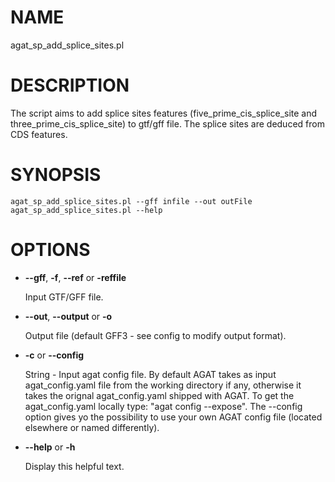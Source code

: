 # NAME

agat\_sp\_add\_splice\_sites.pl

# DESCRIPTION

The script aims to add splice sites features (five\_prime\_cis\_splice\_site and three\_prime\_cis\_splice\_site) to gtf/gff file.
The splice sites are deduced from CDS features.

# SYNOPSIS

```
agat_sp_add_splice_sites.pl --gff infile --out outFile
agat_sp_add_splice_sites.pl --help
```

# OPTIONS

- **--gff**, **-f**, **--ref** or **-reffile**

    Input GTF/GFF file.

- **--out**, **--output** or **-o**

    Output file (default GFF3 - see config to modify output format).

- **-c** or **--config**

    String - Input agat config file. By default AGAT takes as input agat\_config.yaml file from the working directory if any, 
    otherwise it takes the orignal agat\_config.yaml shipped with AGAT. To get the agat\_config.yaml locally type: "agat config --expose".
    The --config option gives yo the possibility to use your own AGAT config file (located elsewhere or named differently).

- **--help** or **-h**

    Display this helpful text.

